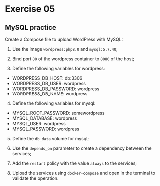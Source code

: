 # Exercise 05

## MySQL practice

Create a Compose file to upload WordPress with MySQL:

1. Use the image `wordpress:php8.0` and `mysql:5.7.40`;

2. Bind port `80` of the wordpress container to `8080` of the host;

3. Define the following variables for wordpress:

- WORDPRESS_DB_HOST: db:3306
- WORDPRESS_DB_USER: wordpress
- WORDPRESS_DB_PASSWORD: wordpress
- WORDPRESS_DB_NAME: wordpress

4. Define the following variables for mysql:

- MYSQL_ROOT_PASSWORD: somewordpress
- MYSQL_DATABASE: wordpress
- MYSQL_USER: wordpress
- MYSQL_PASSWORD: wordpress

5. Define the `db_data` volume for mysql;

6. Use the `depends_on` parameter to create a dependency between the services;

7. Add the `restart` policy with the value `always` to the services;

8. Upload the services using `docker-compose` and open in the terminal to validate the operation.
